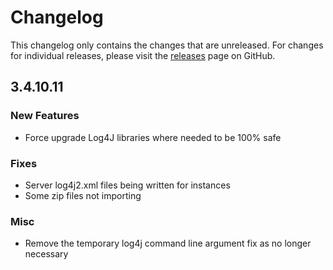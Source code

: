 # Changelog

This changelog only contains the changes that are unreleased. For changes for individual releases, please visit the
[releases](https://github.com/ATLauncher/ATLauncher/releases) page on GitHub.

## 3.4.10.11

### New Features
- Force upgrade Log4J libraries where needed to be 100% safe

### Fixes
- Server log4j2.xml files being written for instances
- Some zip files not importing

### Misc
- Remove the temporary log4j command line argument fix as no longer necessary
